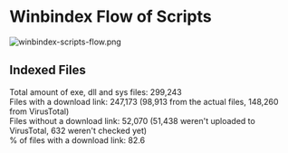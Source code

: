 # Winbindex Flow of Scripts

![winbindex-scripts-flow.png](winbindex-scripts-flow.png)

## Indexed Files

<!--FileStats-->
Total amount of exe, dll and sys files: 299,243  
Files with a download link: 247,173 (98,913 from the actual files, 148,260 from VirusTotal)  
Files without a download link: 52,070 (51,438 weren't uploaded to VirusTotal, 632 weren't checked yet)  
% of files with a download link: 82.6  
<!--/FileStats-->

